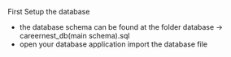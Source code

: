 First Setup the database
- the database schema can be found at the folder database -> careernest_db(main schema).sql
- open your database application import the database file
